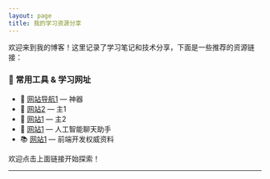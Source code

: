 ```yaml
---
layout: page
title: 我的学习资源分享
---
```


欢迎来到我的博客！这里记录了学习笔记和技术分享，下面是一些推荐的资源链接：

### 🔗 常用工具 & 学习网址

- 📘 [网站导航1](https://www.pdzy.cc/) — 神器
- 🧠 [网站2](https://www.pd22.cc/) — 主1
- 🧰 [网站1](https://www.pd33.cc/) — 主2
- 💬 [网站1](https://chat.openai.com/) — 人工智能聊天助手
- 📚 [网站1](https://developer.mozilla.org/) — 前端开发权威资料

欢迎点击上面链接开始探索！

---
